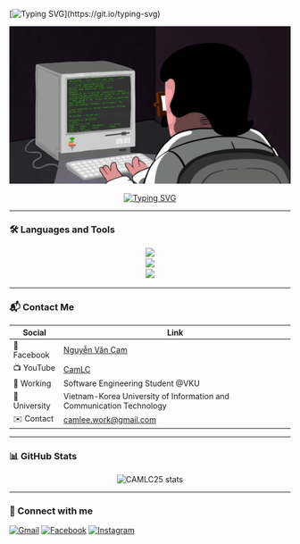 [![Typing SVG](https://readme-typing-svg.demolab.com?font=Fira+Code&pause=1000&width=435&lines=Xin+ch%C3%A0o+%F0%9F%91%8B%2C+t%C3%B4i+l%C3%A0+CAM.;Hi+%F0%9F%91%8B%2C+I'm+CAM.;%E3%81%93%E3%82%93%E3%81%AB%E3%81%A1%E3%81%AF%E3%80%81CAM%E3%81%A7%E3%81%99%E3%80%82;%E4%BD%A0%E5%A5%BD%EF%BC%8C%E6%88%91%E6%98%AFCAM%E3%80%82;%EC%95%88%EB%85%95%ED%95%98%EC%84%B8%EC%9A%94%2C+%EC%A0%80%EB%8A%94+CAM%EC%9E%85%EB%8B%88%EB%8B%A4.)](https://git.io/typing-svg)

<p align="center">
  <img src="https://raw.githubusercontent.com/CAMLC25/CAMLC25/main/cam.gif" alt="Welcome GIF" width="600" />
</p>

<p align="center">
  <a href="https://git.io/typing-svg">
    <img src="https://readme-typing-svg.demolab.com?font=Fira+Code&pause=1000&width=435&lines=........................................;%E2%99%A5%EF%B8%8F%E2%99%A5%EF%B8%8F%E2%99%A5%EF%B8%8F%E2%99%A5%EF%B8%8F%E2%99%A5%EF%B8%8F%E2%99%A5%EF%B8%8F%E2%99%A5%EF%B8%8F%E2%99%A5%EF%B8%8F%E2%99%A5%EF%B8%8F%E2%99%A5%EF%B8%8F%E2%99%A5%EF%B8%8F%E2%99%A5%EF%B8%8F%E2%99%A5%EF%B8%8F%E2%99%A5%EF%B8%8F%E2%99%A5%EF%B8%8F%E2%99%A5%EF%B8%8F%E2%99%A5%EF%B8%8F%E2%99%A5%EF%B8%8F%E2%99%A5%EF%B8%8F%E2%99%A5%EF%B8%8F%E2%99%A5%EF%B8%8F%E2%99%A5%EF%B8%8F" alt="Typing SVG" />
  </a>
</p>

---

### 🛠️ Languages and Tools
<p align="center">
  <img src="https://skillicons.dev/icons?i=java,kotlin,cpp,c,php,python,html,css,js,bootstrap" />
  <br />
  <img src="https://skillicons.dev/icons?i=androidstudio,eclipse,idea,vscode,figma,postman,git,github" />
  <br />
  <img src="https://skillicons.dev/icons?i=laravel,spring,nodejs,firebase,mysql" />
</p>

---

### 📬 Contact Me

<div align="center">

| Social       | Link                                                                 |
|--------------|----------------------------------------------------------------------|
| 📘 Facebook   | [Nguyễn Văn Cam](https://facebook.com/blvck.camle)                  |
| 📺 YouTube    | [CamLC](https://youtube.com/...)                                    |
| 💼 Working    | Software Engineering Student @VKU                                   |
| 🏫 University | Vietnam-Korea University of Information and Communication Technology |
| ✉️ Contact    | [camlee.work@gmail.com](mailto:camlee.work@gmail.com)              |

</div>

---

### 📊 GitHub Stats
<p align="center">
  <img src="https://github-readme-stats.vercel.app/api?username=CAMLC25&show_icons=true&theme=radical" alt="CAMLC25 stats" />
</p>

---

### 🔗 Connect with me
[![Gmail](https://img.shields.io/badge/Gmail-c14438?style=for-the-badge&logo=gmail&logoColor=white)](mailto:camlee.work@gmail.com)
[![Facebook](https://img.shields.io/badge/Facebook-1877F2?style=for-the-badge&logo=facebook&logoColor=white)](https://www.facebook.com/blvck.camle)
[![Instagram](https://img.shields.io/badge/Instagram-E4405F?style=for-the-badge&logo=instagram&logoColor=white)](https://www.instagram.com/lc.blvck?utm_source=ig_web_button_share_sheet&igsh=OHoybXhscHJqMngw)
